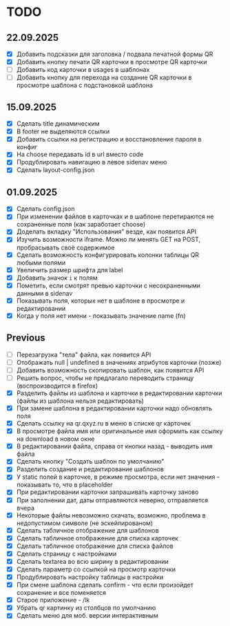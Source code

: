 # TODO

## 22.09.2025
- [x] Добавить подсказки для заголовка / подвала печатной формы QR
- [x] Добавить кнопку печати QR карточки в просмотре QR карточки
- [ ] Добавить код карточки в usages в шаблонах
- [ ] Добавить кнопку для перехода на создание QR карточки в просмотре шаблона с подстановкой шаблона

## 15.09.2025
- [x] Сделать title динамическим
- [x] В footer не выделяются ссылки
- [x] Добавить ссылки на регистрацию и восстановление пароля в конфиг
- [x] На choose передавать id в url вместо code
- [x] Продублировать навигацию в левое sidenav меню
- [x] Сделать layout-config.json

## 01.09.2025

- [x] Сделать config.json
- [x] При изменении файлов в карточках и в шаблоне перетираются не сохраненные поля (как заработает choose)
- [x] Доделать вкладку "Использования" везде, как появится API
- [x] Изучить возможности iframe. Можно ли менять GET на POST, пробрасывать своё содержимое
- [x] Сделать возможность конфигурировать колонки таблицы QR любыми полями
- [x] Увеличить размер шрифта для label
- [x] Добавить значок `i` к полям
- [x] Пометить, если смотрят превью карточки с несохраненными данными в sidenav
- [x] Показывать поля, которых нет в шаблоне в просмотре и редактировании
- [x] Когда у поля нет имени - показывать значение name (fn)

## Previous

- [ ] Перезагрузка "тела" файла, как появится API
- [ ] Отображать null | undefined в значениях атрибутов карточки (позже)
- [ ] Добавить возможность скопировать шаблон, как появится API
- [ ] Решить вопрос, чтобы не предлагало переводить страницу (воспроизводится в firefox)
- [x] Разделить файлы из шаблона и карточки в редактировании карточки (файлы из шаблона нельзя редактировать)
- [x] При замене шаблона в редактировании карточки надо обновлять поля
- [x] Сделать ссылку на qr.qxyz.ru в меню в списке qr карточек
- [x] В просмотре файла имя или оригинальное имя оформить как ссылку на download в новом окне
- [x] В редактировании файла, справа от кнопки назад - выводить имя файла
- [x] Сделать кнопку "Создать шаблон по умолчанию"
- [x] Разделить создание и редактирование шаблонов
- [x] У static полей в карточке, в режиме просмотра, если нет значения - показывать то, что в placeholder
- [x] При редактировании карточки запрашивать карточку заново
- [x] При заполнении дат, даты отправляются неверно, отправляется вчера
- [x] Некоторые файлы невозможно скачать, возможно, проблема в недопустимом символе (не эскейпированом)
- [x] Сделать табличное отображение для шаблонов
- [x] Сделать табличное отображение для списка карточек
- [x] Сделать табличное отображение для списка файлов
- [x] Сделать страницу с настройками
- [x] Сделать textarea во всю ширину в редактировании
- [x] Сделать параметр со ссылкой на просмотр карточки
- [x] Продублировать настройку таблицы в настройки
- [x] При смене шаблона сделать confirm - что если произойдет сохранение и все поменяется
- [x] Старое приложение - /lk
- [x] Убрать qr картинку из столбцов по умолчанию
- [x] Сделать меню для моб. версии интерактивным
